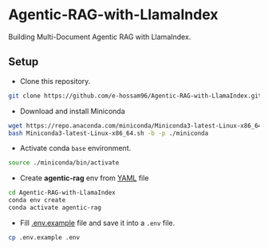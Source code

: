 # Agentic-RAG-with-LlamaIndex

Building Multi-Document Agentic RAG with LlamaIndex.

## Setup

- Clone this repository.

```bash
git clone https://github.com/e-hossam96/Agentic-RAG-with-LlamaIndex.git
```

- Download and install Miniconda

```bash
wget https://repo.anaconda.com/miniconda/Miniconda3-latest-Linux-x86_64.sh
bash Miniconda3-latest-Linux-x86_64.sh -b -p ./miniconda
```

- Activate conda `base` environment.

```bash
source ./miniconda/bin/activate
```

- Create **agentic-rag** env from [YAML](./environment.yml) file

```bash
cd Agentic-RAG-with-LlamaIndex
conda env create
conda activate agentic-rag
```

- Fill [.env.example](./.env.example) file and save it into a `.env` file.

```bash
cp .env.example .env
```
